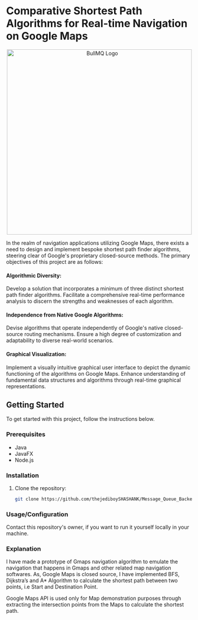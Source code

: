 # Comparative Shortest Path Algorithms for Real-time Navigation on Google Maps

<p align="center">
  <img src="https://community.sw.siemens.com/servlet/rtaImage?eid=ka64O000000bqkN&feoid=00N4O000006Yxpf&refid=0EM4O00000113ss" width="500" alt="BullMQ Logo">
</p>

In the realm of navigation applications utilizing Google Maps, there exists a need to design and implement bespoke shortest path finder algorithms, steering clear of Google's proprietary closed-source methods. The primary objectives of this project are as follows:

#### Algorithmic Diversity:
Develop a solution that incorporates a minimum of three distinct shortest path finder algorithms.
Facilitate a comprehensive real-time performance analysis to discern the strengths and weaknesses of each algorithm.

#### Independence from Native Google Algorithms:
Devise algorithms that operate independently of Google's native closed-source routing mechanisms.
Ensure a high degree of customization and adaptability to diverse real-world scenarios.

#### Graphical Visualization:
Implement a visually intuitive graphical user interface to depict the dynamic functioning of the algorithms on Google Maps.
Enhance understanding of fundamental data structures and algorithms through real-time graphical representations.

## Getting Started

To get started with this project, follow the instructions below.

### Prerequisites

- Java
- JavaFX
- Node.js

### Installation

1. Clone the repository:

   ```sh
   git clone https://github.com/thejediboySHASHANK/Message_Queue_Backend.git

### Usage/Configuration

Contact this repository's owner, if you want to run it yourself locally in your machine.


### Explanation

I have made a prototype of Gmaps navigation algorithm to emulate the navigation that happens in Gmaps and other related map navigation softwares. As, Google Maps is closed source, I have implemented BFS, Dijkstra’s and A* Algorithm to calculate the shortest path between two points, i.e Start and Destination Point. 

Google Maps API is used only for Map demonstration purposes through extracting the intersection points from the Maps to calculate the shortest path.



